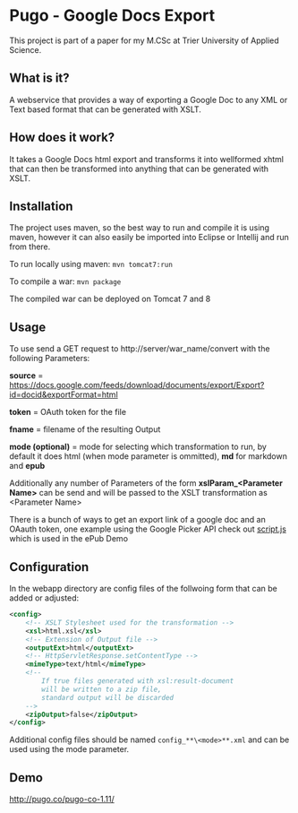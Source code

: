 Pugo - Google Docs Export
=============================

This project is part of a paper for my M.CSc at Trier University of Applied Science.

## What is it?
A webservice that provides a way of exporting a Google Doc to any XML or Text based format that can be generated with XSLT.

## How does it work?
It takes a Google Docs html export and transforms it into wellformed xhtml that can then be transformed into anything that can be generated with XSLT.

## Installation
The project uses maven, so the best way to run and compile it is using maven, however it can also easily be imported into Eclipse or Intellij and run from there.

To run locally using maven: `mvn tomcat7:run`

To compile a war: `mvn package`

The compiled war can be deployed on Tomcat 7 and 8

## Usage
To use send a GET request to http://server/war_name/convert with the following Parameters:

**source** = https://docs.google.com/feeds/download/documents/export/Export?id=docid&exportFormat=html

**token** = OAuth token for the file

**fname** = filename of the resulting Output

**mode (optional)** = mode for selecting which transformation to run, by default it does html (when mode parameter is ommitted), **md** for markdown and **epub**

Additionally any number of Parameters of the form **xslParam_\<Parameter Name>** can be send and will be passed to the XSLT transformation as \<Parameter Name>

There is a bunch of ways to get an export link of a google doc and an OAauth token, one example using the Google Picker API check out [script.js](/src/main/webapp/script.js) which is used in the ePub Demo

## Configuration
In the webapp directory are config files of the follwoing form that can be added or adjusted:

```xml
<config>
    <!-- XSLT Stylesheet used for the transformation -->
    <xsl>html.xsl</xsl>
    <!-- Extension of Output file -->
    <outputExt>html</outputExt>
    <!-- HttpServletResponse.setContentType -->
    <mimeType>text/html</mimeType>
    <!--
        If true files generated with xsl:result-document
        will be written to a zip file,
        standard output will be discarded
    -->
    <zipOutput>false</zipOutput>
</config>
```

Additional config files should be named ``config_**\<mode>**.xml`` and can be used using the mode parameter.

## Demo
http://pugo.co/pugo-co-1.11/


